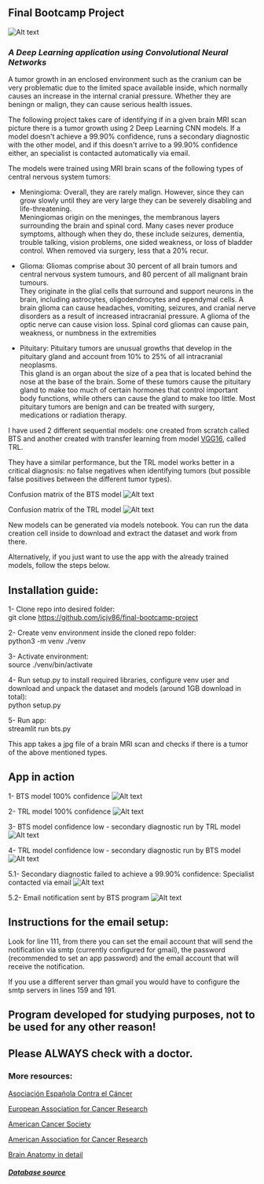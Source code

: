 ## Final Bootcamp Project

![Alt text](src/pics/samples/logo.png?raw=true "Title")

### *A Deep Learning application using Convolutional Neural Networks*

A tumor growth in an enclosed environment such as the cranium can be very problematic due to the limited space available inside, which normally causes an increase in the internal cranial pressure. Whether they are beningn or malign, they can cause serious health issues.

The following project takes care of identifying if in a given brain MRI scan picture there is a tumor growth using 2 Deep Learning CNN models. If a model doesn't achieve a 99.90% confidence, runs a secondary diagnostic with the other model, and if this doesn't arrive to a 99.90% confidence either, an specialist is contacted automatically via email.


The models were trained using MRI brain scans of the following types of central nervous system tumors:

- Meningioma: Overall, they are rarely malign. However, since they can grow slowly until they are very large they can be severely disabling and life-threatening. <br> Meningiomas origin on the meninges, the membranous layers surrounding the brain and spinal cord. Many cases never produce symptoms, although when they do, these include seizures, dementia, trouble talking, vision problems, one sided weakness, or loss of bladder control. When removed via surgery, less that a 20% recur.

- Glioma: Gliomas comprise about 30 percent of all brain tumors and central nervous system tumours, and 80 percent of all malignant brain tumours.<br>They originate in the glial cells that surround and support neurons in the brain, including astrocytes, oligodendrocytes and ependymal cells.  A brain glioma can cause headaches, vomiting, seizures, and cranial nerve disorders as a result of increased intracranial pressure. A glioma of the optic nerve can cause vision loss. Spinal cord gliomas can cause pain, weakness, or numbness in the extremities

- Pituitary: Pituitary tumors are unusual growths that develop in the pituitary gland and account from 10% to 25% of all intracranial neoplasms. <br>This gland is an organ about the size of a pea that is located behind the nose at the base of the brain. Some of these tumors cause the pituitary gland to make too much of certain hormones that control important body functions, while others can cause the gland to make too little. Most pituitary tumors are benign and can be treated with surgery, medications or radiation therapy.


I have used 2 different sequential models: one created from scratch called BTS and another created with transfer learning from model [VGG16](https://keras.io/api/applications/vgg/), called TRL.

They have a similar performance, but the TRL model works better in a critical diagnosis: no false negatives when identifying tumors (but possible false positives between the different tumor types).

Confusion matrix of the BTS model
![Alt text](src/pics/confusion_matrix_bts.png?raw=true "Title")

Confusion matrix of the TRL model
![Alt text](src/pics/confusion_matrix_trl.png?raw=true "Title")

New models can be generated via models notebook. You can run the data creation cell inside to download and extract the dataset and work from there.

Alternatively, if you just want to use the app with the already trained models, follow the steps below.

## Installation guide:

1- Clone repo into desired folder: <br>
git clone https://github.com/jcjv86/final-bootcamp-project

2- Create venv environment inside the cloned repo folder: <br>
python3 -m venv ./venv

3- Activate environment: <br>
source ./venv/bin/activate

4- Run setup.py to install required libraries, configure venv user and download and unpack the dataset and models (around 1GB download in total): <br>
python setup.py

5- Run app: <br>
streamlit run bts.py

This app takes a jpg file of a brain MRI scan and checks if there is a tumor of the above mentioned types.


## App in action

1- BTS model 100% confidence
![Alt text](src/pics/samples/app1.png?raw=true "Title")

2- TRL model 100% confidence
![Alt text](src/pics/samples/app2.png?raw=true "Title")

3- BTS model confidence low - secondary diagnostic run by TRL model
![Alt text](src/pics/samples/app3.png?raw=true "Title")

4- TRL model confidence low - secondary diagnostic run by BTS model
![Alt text](src/pics/samples/app4.png?raw=true "Title")

5.1- Secondary diagnostic failed to achieve a 99.90% confidence: Specialist contacted via email
![Alt text](src/pics/samples/app5.png?raw=true "Title")

5.2- Email notification sent by BTS program
![Alt text](src/pics/samples/app_mail.png?raw=true "Title")


## Instructions for the email setup:

Look for line 111, from there you can set the email account that will send the notification via smtp (currently configured for gmail), the password (recommended to set an app password) and the email account that will receive the notification. <br>

If you use a different server than gmail you would have to configure the smtp servers in lines 159 and 191.

## Program developed for studying purposes, not to be used for any other reason!

## Please **ALWAYS** check with a doctor.


### More resources:

[Asociación Española Contra el Cáncer](https://www.contraelcancer.es/es)

[European Association for Cancer Research](https://www.eacr.org/)

[American Cancer Society](https://cancer.org)

[American Association for Cancer Research](https://www.aacr.org/)

[Brain Anatomy in detail](https://www.physio-pedia.com/Brain_Anatomy)




##### [Database source](https://www.kaggle.com/datasets/masoudnickparvar/brain-tumor-mri-dataset)
